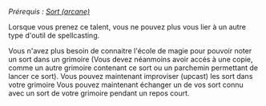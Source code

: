 *Prérequis : [Sort (arcane)](../../../../1.%20Talent%20de%20base/Sorts.md#Sort%20(arcane))*

Lorsque vous prenez ce talent, vous ne pouvez plus vous lier à un autre type d'outil de spellcasting.

Vous n'avez plus besoin de connaitre l'école de magie pour pouvoir noter un sort dans un grimoire (Vous devez néanmoins avoir accés à une copie, comme un autre grimoire contenant ce sort ou un parchemin permettant de lancer ce sort).
Vous pouvez maintenant improviser (upcast) les sort dans votre grimoire
Vous pouvez maintenant échanger un de vos sort connu avec un sort  de votre grimoire pendant un repos court.